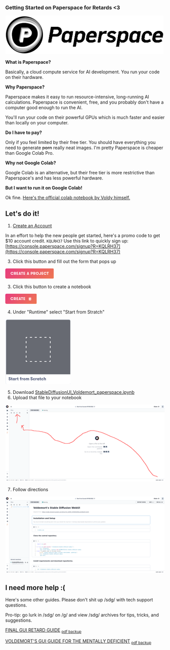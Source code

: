 

### Getting Started on Paperspace for Retards <3

![paperspace](Assets/paperspace.png)

**What is Paperspace?**

Basically, a cloud compute service for AI development. You run your code on their hardware.




**Why Paperspace?**

Paperspace makes it easy to run resource-intensive, long-running AI calculations. Paperspace is convenient, free, and you probably don't have a computer good enough to run the AI. 

You'll run your code on their powerful GPUs which is much faster and easier than locally on your computer.



**Do I have to pay?**

Only if you feel limited by their free tier. You should have everything you need to generate ~~porn~~ really neat images. I'm pretty Paperspace is cheaper than Google Colab Pro.



**Why not Google Colab?**

Google Colab is an alternative, but their free tier is more restrictive than Paperspace's and has less powerful hardware.

**But I want to run it on Google Colab!**

Ok fine. [Here's the official colab notebook by Voldy himself.](https://colab.research.google.com/drive/1Iy-xW9t1-OQWhb0hNxueGij8phCyluOh)



## Let's do it!



1. [Create an Account](https://console.paperspace.com/signup)

In an effort to help the new people get started, here's a promo code to get $10 account credit. `KQLRH37` Use this link to quickly sign up:
[https://console.paperspace.com/signup?R=KQLRH37](https://console.paperspace.com/signup?R=KQLRH37)

3. Click this button and fill out the form that pops up

![create_project](Assets/create_project.png)

3. Click this button to create a notebook

![create_notebook](Assets/create_notebook.png)

4. Under "Runtime" select "Start from Stratch"

![start_scratch.png](Assets/start_scratch.png)

5. Download [StableDiffusionUI_Voldemort_paperspace.ipynb](https://github.com/Engineer-of-Stuff/stable-diffusion-paperspace/blob/main/StableDiffusionUI_Voldemort_paperspace.ipynb)
6. Upload that file to your notebook

![upload](Assets/upload.png)

7. Follow directions

![final](Assets/final.png)

## I need more help :(

Here's some other guides. Please don't shit up /sdg/ with tech support questions.

Pro-tip: go lurk in /sdg/ on /g/ and view /sdg/ archives for tips, tricks, and suggestions.

[FINAL GUI RETARD GUIDE](https://rentry.org/voldy) <sub>[pdf backup](https://github.com/Engineer-of-Stuff/stable-diffusion-paperspace/blob/main/Docs/FINAL%20GUI%20RETARD%20GUIDE.pdf)</sub>

[VOLDEMORT'S GUI GUIDE FOR THE MENTALLY DEFICIENT](https://rentry.org/zfawb) <sub>[pdf backup](https://github.com/Engineer-of-Stuff/stable-diffusion-paperspace/blob/main/Docs/VOLDEMORT'S%20GUI%20GUIDE%20FOR%20THE%20MENTALLY%20DEFICIENT.pdf)</sub>
